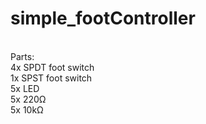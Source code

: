# simple_footController <br />
<br />
Parts: <br />
4x SPDT foot switch <br />
1x SPST foot switch <br />
5x LED <br />
5x 220<span>&#8486;</span> <br />
5x 10k<span>&#8486;</span> <br />
